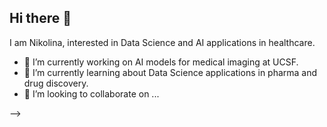 ## Hi there 👋

I am Nikolina, interested in Data Science and AI applications in healthcare.


- 🔭 I’m currently working on AI models for medical imaging at UCSF.
- 🌱 I’m currently learning about Data Science applications in pharma and drug discovery.
- 👯 I’m looking to collaborate on ...

-->
